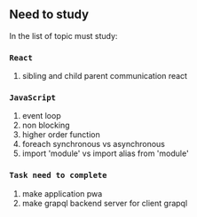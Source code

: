 
## Need to study

In the list of topic must study:

### `React`
1. sibling and child parent communication react

### `JavaScript`
1. event loop
2. non blocking
3. higher order function
4. foreach synchronous vs asynchronous
6. import 'module' vs import alias from 'module'

### `Task need to complete`
1. make application pwa
2. make grapql backend server for client grapql